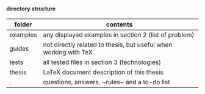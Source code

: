 #### directory structure
| folder | contents |
|---|---|
| examples | any displayed examples in section 2 (list of problem) |
| guides | not directly related to thesis, but useful when working with TeX |
| tests | all tested files in section 3 (technologies) |
| thesis | LaTeX document description of this thesis |
| . | questions, answers, ~rules~ and a to-do list |
